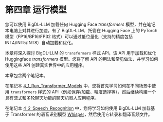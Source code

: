 # 第四章 运行模型

您可以使用 BigDL-LLM 加载任何 Hugging Face *transformers* 模型，并在笔记本电脑上对其进行加速。有了 BigDL-LLM，托管在 Hugging Face 上的 PyTorch 模型（FP16/BF16/FP32 格式）可以通过低位量化（支持的精度包括 INT4/INT5/INT8）自动加载和优化。

本章将深入探讨 BigDL-LLM 的 `transformers` 样式 API，该 API 用于加载和优化 Huggingface *transformers* 模型。您将了解 API 的用法和常见做法，并学习如何使用这些 API 创建真实世界中的应用程序。

本章包含两个笔记本。

在笔记本 [4_1_Run_Transformer_Models](./4_1_Run_Transformer_Models.ipynb) 中，您将首先学习如何在不同场景中使用 `transformers` 样式的 API（例如保存/加载、精度选择等），然后继续构建一个具有流式和多轮聊天功能的聊天机器人应用程序。

在笔记本 [4_2_Speech_Recognition](./4_2_Speech_Recognition.ipynb) 中，您将学习如何使用 BigDL-LLM 加载基于 Transformer 的语音识别模型 [Whisper](https://openai.com/research/whisper)，然后使用它转录和翻译音频文件。
